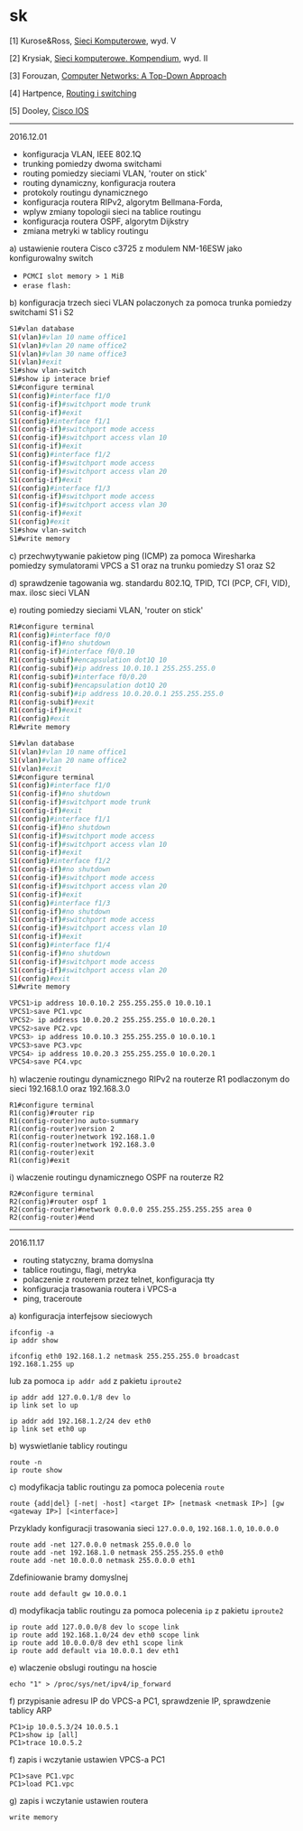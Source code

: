 # sk

[1] Kurose&Ross, [Sieci Komputerowe](http://helion.pl/ksiazki/sieci-komputerowe-ujecie-calosciowe-wydanie-v-james-f-kurose-keith-w-ross,sieuc5.htm), wyd. V

[2] Krysiak, [Sieci komputerowe. Kompendium](http://helion.pl/ksiazki/sieci-komputerowe-kompendium-wydanie-ii-karol-krysiak,adsi2v.htm), wyd. II

[3] Forouzan, [Computer Networks: A Top-Down Approach](https://www.amazon.com/Computer-Networks-Top-Down-Approach/dp/0073523267/ref=sr_1_3?s=books&ie=UTF8&qid=1478721337&sr=1-3&keywords=forouzan+computer)

[4] Hartpence, [Routing i switching](http://helion.pl/ksiazki/routing-i-switching-praktyczny-przewodnik-bruce-hartpence,routin.htm)

[5] Dooley, [Cisco IOS](http://shop.oreilly.com/product/9780596527228.do)

---
2016.12.01

- konfiguracja VLAN, IEEE 802.1Q
- trunking pomiedzy dwoma switchami
- routing pomiedzy sieciami VLAN, 'router on stick'
- routing dynamiczny, konfiguracja routera
- protokoly routingu dynamicznego 
- konfiguracja routera RIPv2, algorytm Bellmana-Forda, 
- wplyw zmiany topologii sieci na tablice routingu
- konfiguracja routera OSPF, algorytm Dijkstry
- zmiana metryki w tablicy routingu

a) ustawienie routera Cisco c3725 z modulem NM-16ESW jako konfigurowalny switch

  - `PCMCI slot memory > 1 MiB`
  - `erase flash:`

b) konfiguracja trzech sieci VLAN polaczonych za pomoca trunka pomiedzy switchami S1 i S2

```bash
S1#vlan database
S1(vlan)#vlan 10 name office1
S1(vlan)#vlan 20 name office2
S1(vlan)#vlan 30 name office3
S1(vlan)#exit
S1#show vlan-switch
S1#show ip interace brief
S1#configure terminal
S1(config)#interface f1/0
S1(config-if)#switchport mode trunk
S1(config-if)#exit
S1(config)#interface f1/1
S1(config-if)#switchport mode access
S1(config-if)#switchport access vlan 10
S1(config-if)#exit
S1(config)#interface f1/2
S1(config-if)#switchport mode access
S1(config-if)#switchport access vlan 20
S1(config-if)#exit
S1(config)#interface f1/3
S1(config-if)#switchport mode access
S1(config-if)#switchport access vlan 30
S1(config-if)#exit
S1(config)#exit
S1#show vlan-switch
S1#write memory
```
c) przechwytywanie pakietow ping (ICMP) za pomoca Wiresharka pomiedzy symulatorami VPCS a S1 oraz na trunku pomiedzy S1 oraz S2

d) sprawdzenie tagowania wg. standardu 802.1Q, TPID, TCI (PCP, CFI, VID), max. ilosc sieci VLAN

e) routing pomiedzy sieciami VLAN, 'router on stick'

```bash
R1#configure terminal
R1(config)#interface f0/0
R1(config-if)#no shutdown
R1(config-if)#interface f0/0.10
R1(config-subif)#encapsulation dot1Q 10
R1(config-subif)#ip address 10.0.10.1 255.255.255.0
R1(config-subif)#interface f0/0.20
R1(config-subif)#encapsulation dot1Q 20
R1(config-subif)#ip address 10.0.20.0.1 255.255.255.0
R1(config-subif)#exit
R1(config-if)#exit
R1(config)#exit
R1#write memory
```

```bash
S1#vlan database
S1(vlan)#vlan 10 name office1
S1(vlan)#vlan 20 name office2
S1(vlan)#exit
S1#configure terminal
S1(config)#interface f1/0
S1(config-if)#no shutdown
S1(config-if)#switchport mode trunk
S1(config-if)#exit
S1(config)#interface f1/1
S1(config-if)#no shutdown
S1(config-if)#switchport mode access
S1(config-if)#switchport access vlan 10
S1(config-if)#exit
S1(config)#interface f1/2
S1(config-if)#no shutdown
S1(config-if)#switchport mode access
S1(config-if)#switchport access vlan 20
S1(config-if)#exit
S1(config)#interface f1/3
S1(config-if)#no shutdown
S1(config-if)#switchport mode access
S1(config-if)#switchport access vlan 10
S1(config-if)#exit
S1(config)#interface f1/4
S1(config-if)#no shutdown
S1(config-if)#switchport mode access
S1(config-if)#switchport access vlan 20
S1(config)#exit
S1#write memory
```

```bash
VPCS1>ip address 10.0.10.2 255.255.255.0 10.0.10.1
VPCS1>save PC1.vpc
VPCS2> ip address 10.0.20.2 255.255.255.0 10.0.20.1
VPCS2>save PC2.vpc
VPCS3> ip address 10.0.10.3 255.255.255.0 10.0.10.1
VPCS3>save PC3.vpc
VPCS4> ip address 10.0.20.3 255.255.255.0 10.0.20.1
VPCS4>save PC4.vpc
```




h) wlaczenie routingu dynamicznego RIPv2 na routerze R1 podlaczonym do sieci 192.168.1.0 oraz 192.168.3.0
```
R1#configure terminal
R1(config)#router rip
R1(config-router)no auto-summary
R1(config-router)version 2
R1(config-router)network 192.168.1.0
R1(config-router)network 192.168.3.0
R1(config-router)exit
R1(config)#exit
```

i) wlaczenie routingu dynamicznego OSPF na routerze R2

```
R2#configure terminal
R2(config)#router ospf 1
R2(config-router)#network 0.0.0.0 255.255.255.255.255 area 0
R2(config-router)#end
```


---
2016.11.17

- routing statyczny, brama domyslna
- tablice routingu, flagi, metryka
- polaczenie z routerem przez telnet, konfiguracja tty
- konfiguracja trasowania routera i VPCS-a
- ping, traceroute

a) konfiguracja interfejsow sieciowych
```
ifconfig -a
ip addr show
```
```
ifconfig eth0 192.168.1.2 netmask 255.255.255.0 broadcast 192.168.1.255 up
```
lub za pomoca `ip addr add` z pakietu `iproute2`
```
ip addr add 127.0.0.1/8 dev lo
ip link set lo up
```
```
ip addr add 192.168.1.2/24 dev eth0
ip link set eth0 up
```



b) wyswietlanie tablicy routingu 
```
route -n
ip route show
```

c) modyfikacja tablic routingu za pomoca polecenia `route`

```
route {add|del} [-net| -host] <target IP> [netmask <netmask IP>] [gw <gateway IP>] [<interface>]
```
Przyklady konfiguracji trasowania sieci `127.0.0.0`, `192.168.1.0`, `10.0.0.0`
```
route add -net 127.0.0.0 netmask 255.0.0.0 lo
route add -net 192.168.1.0 netmask 255.255.255.0 eth0
route add -net 10.0.0.0 netmask 255.0.0.0 eth1
```
Zdefiniowanie bramy domyslnej
```
route add default gw 10.0.0.1
```

d) modyfikacja tablic routingu za pomoca polecenia `ip` z pakietu `iproute2`

```
ip route add 127.0.0.0/8 dev lo scope link
ip route add 192.168.1.0/24 dev eth0 scope link
ip route add 10.0.0.0/8 dev eth1 scope link
ip route add default via 10.0.0.1 dev eth1
```

e) wlaczenie obslugi routingu na hoscie
```
echo "1" > /proc/sys/net/ipv4/ip_forward
```

f) przypisanie adresu IP do VPCS-a PC1, sprawdzenie IP, sprawdzenie tablicy ARP
```
PC1>ip 10.0.5.3/24 10.0.5.1
PC1>show ip [all]
PC1>trace 10.0.5.2
```

f) zapis i wczytanie ustawien VPCS-a PC1
```
PC1>save PC1.vpc
PC1>load PC1.vpc
```

g) zapis i wczytanie ustawien routera

```
write memory
```
